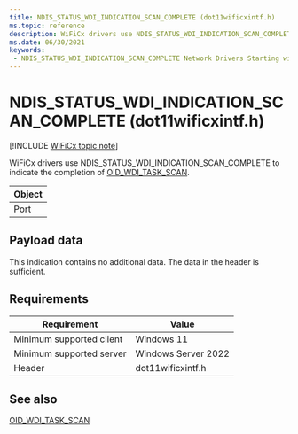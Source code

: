 ```yaml
---
title: NDIS_STATUS_WDI_INDICATION_SCAN_COMPLETE (dot11wificxintf.h)
ms.topic: reference
description: WiFiCx drivers use NDIS_STATUS_WDI_INDICATION_SCAN_COMPLETE to indicate the completion of OID_WDI_TASK_SCAN.
ms.date: 06/30/2021
keywords:
 - NDIS_STATUS_WDI_INDICATION_SCAN_COMPLETE Network Drivers Starting with Windows Vista
---
```


# NDIS_STATUS_WDI_INDICATION_SCAN_COMPLETE (dot11wificxintf.h)

[!INCLUDE [WiFiCx topic note](../includes/wificx-version-warning.md)]


WiFiCx drivers use NDIS_STATUS_WDI_INDICATION_SCAN_COMPLETE to indicate the completion of [OID_WDI_TASK_SCAN](oid-wdi-task-scan.md).

| Object |
|--------|
| Port   |

 

## Payload data


This indication contains no additional data. The data in the header is sufficient.

## Requirements

|Requirement|Value|
|--- |--- |
|Minimum supported client|Windows 11|
|Minimum supported server|Windows Server 2022|
|Header|dot11wificxintf.h|

## See also


[OID_WDI_TASK_SCAN](oid-wdi-task-scan.md)

 

 





